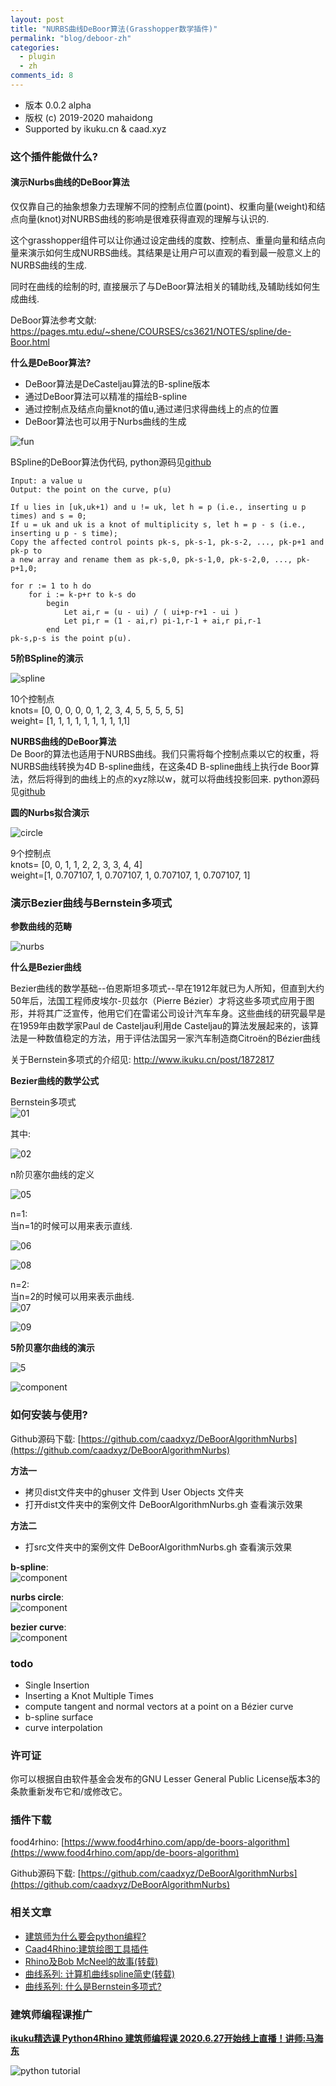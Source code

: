 ```yaml
---
layout: post
title: "NURBS曲线DeBoor算法(Grasshopper数学插件)"
permalink: "blog/deboor-zh"
categories:
  - plugin
  - zh
comments_id: 8
---
```


* 版本 0.0.2 alpha  
* 版权 (c) 2019-2020 mahaidong
* Supported by ikuku.cn & caad.xyz 

### 这个插件能做什么?

#### 演示Nurbs曲线的DeBoor算法

仅仅靠自己的抽象想象力去理解不同的控制点位置(point)、权重向量(weight)和结点向量(knot)对NURBS曲线的影响是很难获得直观的理解与认识的. 

这个grasshopper组件可以让你通过设定曲线的度数、控制点、重量向量和结点向量来演示如何生成NURBS曲线。其结果是让用户可以直观的看到最一般意义上的NURBS曲线的生成. 

同时在曲线的绘制的时, 直接展示了与DeBoor算法相关的辅助线,及辅助线如何生成曲线.

DeBoor算法参考文献: https://pages.mtu.edu/~shene/COURSES/cs3621/NOTES/spline/de-Boor.html

**什么是DeBoor算法?**

* DeBoor算法是DeCasteljau算法的B-spline版本
* 通过DeBoor算法可以精准的描绘B-spline
* 通过控制点及结点向量knot的值u,通过递归求得曲线上的点的位置
* DeBoor算法也可以用于Nurbs曲线的生成

![fun](/assets/images/4-deboor/fun.png)

BSpline的DeBoor算法伪代码, python源码见[github](https://github.com/caadxyz/DeBoorAlgorithmNurbs)

```
Input: a value u
Output: the point on the curve, p(u)

If u lies in [uk,uk+1) and u != uk, let h = p (i.e., inserting u p times) and s = 0;
If u = uk and uk is a knot of multiplicity s, let h = p - s (i.e., inserting u p - s time);
Copy the affected control points pk-s, pk-s-1, pk-s-2, ..., pk-p+1 and pk-p to 
a new array and rename them as pk-s,0, pk-s-1,0, pk-s-2,0, ..., pk-p+1,0;

for r := 1 to h do
    for i := k-p+r to k-s do
        begin
            Let ai,r = (u - ui) / ( ui+p-r+1 - ui )
            Let pi,r = (1 - ai,r) pi-1,r-1 + ai,r pi,r-1
        end
pk-s,p-s is the point p(u).
```

**5阶BSpline的演示**

![spline](/assets/images/4-deboor/deboor-spline.gif)

10个控制点  
knots= [0, 0, 0, 0, 0, 1, 2, 3, 4, 5, 5, 5, 5, 5]  
weight= [1, 1, 1, 1, 1, 1, 1, 1, 1,1]  

**NURBS曲线的DeBoor算法**    
De Boor的算法也适用于NURBS曲线。我们只需将每个控制点乘以它的权重，将NURBS曲线转换为4D B-spline曲线，在这条4D B-spline曲线上执行de Boor算法，然后将得到的曲线上的点的xyz除以w，就可以将曲线投影回来. python源码见[github](https://github.com/caadxyz/DeBoorAlgorithmNurbs)

**圆的Nurbs拟合演示**

![circle](/assets/images/4-deboor/deboor-nurbs.gif)

9个控制点  
knots= [0, 0, 1, 1, 2, 2, 3, 3, 4, 4]  
weight=[1, 0.707107, 1, 0.707107, 1, 0.707107, 1, 0.707107, 1]  


### 演示Bezier曲线与Bernstein多项式

**参数曲线的范畴**  

![nurbs](/assets/images/4-deboor/nurbs-diagram.png)

**什么是Bezier曲线**

Bezier曲线的数学基础--伯恩斯坦多项式--早在1912年就已为人所知，但直到大约50年后，法国工程师皮埃尔-贝兹尔（Pierre Bézier）才将这些多项式应用于图形，并将其广泛宣传，他用它们在雷诺公司设计汽车车身。这些曲线的研究最早是在1959年由数学家Paul de Casteljau利用de Casteljau的算法发展起来的，该算法是一种数值稳定的方法，用于评估法国另一家汽车制造商Citroën的Bézier曲线

关于Bernstein多项式的介绍见: [http://www.ikuku.cn/post/1872817 ](http://www.ikuku.cn/post/1872817)

**Bezier曲线的数学公式**

Bernstein多项式  
![01](/assets/images/4-deboor/01.png)

其中:  

![02](/assets/images/4-deboor/02.png)


n阶贝塞尔曲线的定义  

![05](/assets/images/4-deboor/05.png)  


n=1:  
当n=1的时候可以用来表示直线.  

![06](/assets/images/4-deboor/06.png)  

![08](/assets/images/4-deboor/08.gif)  


n=2:  
当n=2的时候可以用来表示曲线.  
![07](/assets/images/4-deboor/07.png)  

![09](/assets/images/4-deboor/09.gif)  

**5阶贝塞尔曲线的演示**

![5](/assets/images/4-deboor/10.png)

![component](/assets/images/4-deboor/spline5.gif)

### 如何安装与使用?

Github源码下载: [https://github.com/caadxyz/DeBoorAlgorithmNurbs](https://github.com/caadxyz/DeBoorAlgorithmNurbs)

**方法一**  
* 拷贝dist文件夹中的ghuser 文件到 User Objects 文件夹
* 打开dist文件夹中的案例文件 DeBoorAlgorithmNurbs.gh 查看演示效果

**方法二**  
* 打src文件夹中的案例文件 DeBoorAlgorithmNurbs.gh 查看演示效果

**b-spline**:  
![component](/assets/images/4-deboor/bspline.png)

**nurbs circle**:  
![component](/assets/images/4-deboor/nurbsCircle.png)

**bezier curve**:  
![component](/assets/images/4-deboor/bezier.png)

### todo

 * Single Insertion 
 * Inserting a Knot Multiple Times
 * compute tangent and normal vectors at a point on a Bézier curve
 * b-spline surface 
 * curve interpolation

### 许可证

你可以根据自由软件基金会发布的GNU Lesser General Public License版本3的条款重新发布它和/或修改它。

### 插件下载

food4rhino: [https://www.food4rhino.com/app/de-boors-algorithm](https://www.food4rhino.com/app/de-boors-algorithm)

Github源码下载: [https://github.com/caadxyz/DeBoorAlgorithmNurbs](https://github.com/caadxyz/DeBoorAlgorithmNurbs)

### 相关文章

* [建筑师为什么要会python编程?](http://www.ikuku.cn/article/jianzhushiweishenmyhpythonbc)
* [Caad4Rhino:建筑绘图工具插件](http://www.ikuku.cn/article/caad4rhinojzhtgjcj)
* [Rhino及Bob McNeel的故事(转载)](http://www.ikuku.cn/article/rhinoandbobmcneeldegushi)
* [曲线系列: 计算机曲线spline简史(转载)](http://www.ikuku.cn/article/jisuanjiquxianjianshi)
* [曲线系列: 什么是Bernstein多项式?](http://www.ikuku.cn/article/shenmeshibernsteindxs)

### 建筑师编程课推广

**[ikuku精选课 Python4Rhino 建筑师编程课 2020.6.27开始线上直播！讲师:马海东](http://www.ikuku.cn/activity/python4rhino3)**

![python tutorial](/assets/images/10-bernstein/10.jpg)  


